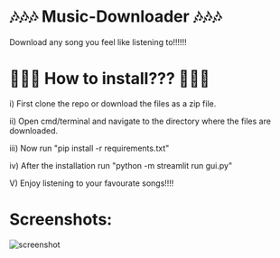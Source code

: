 # 🎶🎶🎶 Music-Downloader 🎶🎶🎶
Download any song you feel like listening to!!!!!! 


# 🤔🤔🤔 How to install??? 🤔🤔🤔
i)   First clone the repo or download the files as a zip file.

ii)  Open cmd/terminal and navigate to the directory where the files are downloaded.

iii) Now run "pip install -r requirements.txt"

iv)  After the installation run "python -m streamlit run gui.py"

V)   Enjoy listening to your favourate songs!!!!



# Screenshots:

![screenshot](https://user-images.githubusercontent.com/85382114/150188233-a04f8323-f6c6-4e58-a8e2-0f6b988cc76b.png)
